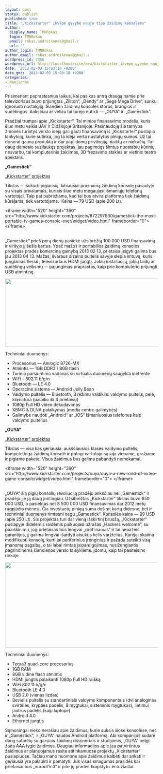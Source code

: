 ```yaml
---
layout: post
status: publish
published: true
title: "„Kickstarter“ įkvėpė gyvybę naujo tipo žaidimų konsolėms"
author:
  display_name: TMNRokas
  login: TMNRokas
  email: rokas.andreikenas@gmail.c
  url: ''
author_login: TMNRokas
author_email: rokas.andreikenas@gmail.c
wordpress_id: 7356
wordpress_url: http://localhost/site/new/kickstarter_ikvepe_gyvybe_naujo_tipo_zaidimu_konsolems/
date: '2013-02-03 15:03:10 +0200'
date_gmt: '2013-02-03 15:03:10 +0200'
categories:
- Naujienos
---
```

<p>
	Prisimenant paprastesnius laikus, kai pas kas antrą draugą namie prie televizoriaus buvo prijungtas &bdquo;Ziliton&ldquo;, &bdquo;Dendy&ldquo; ar &bdquo;Sega Mega Drive&ldquo;, sunku ignoruoti nostalgiją. &Scaron;iandien žaidimų konsolės storos, brangios ir sudėtingos. Anksčiau ar vėliau tai turėjo nutikti &mdash; &bdquo;OUYA&ldquo; ir&nbsp; &bdquo;Gamestick&ldquo;.</p>
<p>
	Pradžiai trumpai apie &bdquo;Kickstarter&ldquo;. Tai minios finansavimo modelis, kuris &scaron;iuo metu veikia JAV ir Didžiojoje Britanijoje. Pasinaudoję &scaron;ia tarnyba žmonės turintys verslo idėją gali gauti finansavimą i&scaron; &bdquo;Kickstarter&ldquo; puslapio lankytojų, kurie sutinka, jog ta idėja verta nustatytos pinigų sumos. Už tai donorai gauna produktą ir dar papildomų privilegijų, daiktų ar niekučių. Tai daug dėmesio susilaukęs projektas, jau pagimdęs &scaron;imtus nuostabių kūrinių, nesvarbu, tai kompiuterinis žaidimas, 3D frezavimo staklės ar vietinio teatro spektalis.</p>
<p>
	<strong>&bdquo;Gamestick&ldquo;</strong></p>
<p>
	<a href="http://www.kickstarter.com/projects/872297630/gamestick-the-most-portable-tv-games-console-ever?ref=live"><u>&bdquo;Kickstarter&ldquo; projektas<br />
	</u></a></p>
<p>
	Tikslas &mdash; sukurti pigiausią, labiausiai prieinamą žaidimų konsolę pasaulyje su visais privalumais, kuriais &scaron;iuo metu mėgaujasi i&scaron;maniųjų telefonų vartotojai. Taip pat pabrėžiama, kad tai bus atvira platforma tiek žaidimų kūrėjams, tiek vartotojams.&nbsp; Kaina &mdash; 79 USD (apie 200 Lt).</p>
<p>
	&lt;iframe width=&quot;520&quot; height=&quot;360&quot; src=&quot;http://www.kickstarter.com/projects/872297630/gamestick-the-most-portable-tv-games-console-ever/widget/video.html&quot; frameborder=&quot;0&quot;&gt; &lt;/iframe&gt;</p>
<p>
	<br />
	&bdquo;Gamestick&ldquo; prie&scaron; porą dienų pasiekė užsibrėžtą 100 000 USD finansavimą ir vir&scaron;yjo jį &scaron;e&scaron;is kartus. Ypač mažos ir portabilios žaidimų konsolės projektas pradės komercinę gamybą 2013 02 13, prietaisa įsigyti galima bus jau 2013 04 13. Mažas, &scaron;varaus dizaino pultelis savyje slepia imtuvą, kuris jungiamas tiesiai į televizoriaus HDMI jungtį. Jokių instaliacijų, jokių laidų ar sudėtingų veiksmų &mdash; pajungimas praprastas, kaip prie kompiuterio prijungti USB atmintinę.</p>
<p>
	<img alt="" src="http://technews.lt/userfiles/a3a722eb4137b8b0866c833cc8c9f1d8_large.jpg" style="width: 520px; height: 224px;" /></p>
<p>
	Techniniai duomenys:</p>
<ul>
<li>
		Procesorius &mdash; Amlogic 8726-MX</li>
<li>
		Atmintis &mdash; 1GB DDR3 / 8GB flash</li>
<li>
		Turinio parsiuntimo vadovas su virtualia duomenų saugykla inetrente</li>
<li>
		WiFi - 802.11 b/g/n</li>
<li>
		Bluetooth &mdash; LE 4.0</li>
<li>
		Operacinė sistema &mdash; Android Jelly Bean</li>
<li>
		Valdymo pultelis &mdash; Bluetooth, 3 rėžimų valdiklis: valdymo pultelis, pelė, klaviatūra (palaiko iki 4 prietaisų)</li>
<li>
		1080p Full HD video dekodavimas</li>
<li>
		XBMC &amp; DLNA palaikymas (media centro galimybės)</li>
<li>
		Galimybė naudoti &bdquo;Android&ldquo; ar &bdquo;iOS&ldquo; i&scaron;maniuosius telefonus kaip valdymo pultelius</li>
</ul>
<p>
	<strong>&bdquo;OUYA&ldquo;</strong></p>
<p>
	<a href="http://www.kickstarter.com/projects/ouya/ouya-a-new-kind-of-video-game-console"><u>&bdquo;Kickstarter&ldquo; projektas<br />
	</u></a></p>
<p>
	Tikslas &mdash; visa kas geriausia: auk&scaron;čiausios klasės valdymo pultelis, kompetetinga žaidimų konsolė ir patogi vartotojo sąsaja viename, gražiame ir pigiame pakete. Visus žaidimus bus galima pabandyti nemokamai.</p>
<p>
	&lt;iframe width=&quot;520&quot; height=&quot;360&quot; src=&quot;http://www.kickstarter.com/projects/ouya/ouya-a-new-kind-of-video-game-console/widget/video.html&quot; frameborder=&quot;0&quot;&gt; &lt;/iframe&gt;</p>
<p>
	<br />
	&bdquo;OUYA&ldquo; &scaron;ią pigių konsolių revoliuciją pradėjo anksčiau nei &bdquo;Gamestick&ldquo; ir pradėjo jie ją daug įnirtingiau. Užsibrėžtas &bdquo;Kickstarter&ldquo; tikslas buvo 950 000 USD, o pasiektas net 8 500 000 USD finansavimas dar 2012 metų rugpjūčio mėnesį. Čia investuotų pinigų suma de&scaron;imt kartų didesnė, bet ir techniniai duomenys rimtesni negu &bdquo;Gamestick&ldquo;. Konsolės kaina &mdash; 99 USD (apie 250 Lt). &Scaron;is projektas turi dar vieną i&scaron;skirtinį bruožą, &bdquo;Kickstarter&ldquo; puslapyje didelėmis raidėmis puikuojasi užra&scaron;as &bdquo;Hackers welcome&ldquo;, su paai&scaron;kinimu, jog prietaisas bus lengvai &bdquo;root&#39;inamas&ldquo; ir tai nepažeis garantijos, jį galima lengvai i&scaron;ardyti atsukus kelis varžtelius. Kūrėjai skatina modifikuoti konsolę, kurti jai periferinius įrenginius ir pažada suteikti visą įmanomą pagalbą, o tai labai rimtas įsipareigojimas, nusižengiantis pagrindinėms &scaron;iandienos verslo taisyklėms. Įdomu, kaip tai pasiteisins rinkoje.</p>
<p>
	<img alt="" src="http://technews.lt/userfiles/536bc48a330146cbaee25434119977af_large.jpg" style="width: 520px; height: 280px;" /></p>
<p>
	Techniniai duomenys:</p>
<ul>
<li>
		Tegra3 quad-core procesorius</li>
<li>
		1GB RAM</li>
<li>
		8GB vidinė flash atmintis</li>
<li>
		HDMI jungtis palaikanti 1080p Full HD rai&scaron;ką</li>
<li>
		WiFi 802.11 b/g/n</li>
<li>
		Bluetooth LE 4.0</li>
<li>
		USB 2.0 (vienas lizdas)</li>
<li>
		Bevielis pultelis su standartiniais valdymo komponentais (dvi analoginės svirtelės, krypties padelis, 8 mygtukai, sisteminis mygtukas), lietimui jautrus padelis (kaip laptope)</li>
<li>
		Android 4.0</li>
<li>
		Ethernet jungtis</li>
</ul>
<p>
	Sąmoningai nieko nera&scaron;iau apie žaidimus, kurie suksis &scaron;iose konsolėse, nes ir &bdquo;Gamestick&ldquo;, ir &bdquo;OUYA&ldquo; naudos Android platformą. Abi kompanijos sudarė daug sutarčių su garsiais žaidimų dizaineriais ir studijomis, &bdquo;OUYA&ldquo; netgi žada AAA lygio žaidimus. Daugiau informacijos apie jau patvirtintus žaidimus ar planuojamus rasite atitinkamuose projektų &bdquo;Kickstarter&ldquo; puslapiuose. Tačiau mano nuomone apie žaidimus kalbėti dar anksti ir geriausia yra palaukti ir pamatyti. Juk visas smagumas prasidės kai prietaisai bus &bdquo;nuroot&#39;inti&ldquo; ir prie jų pradės krap&scaron;tytis entuziastai.</p>
